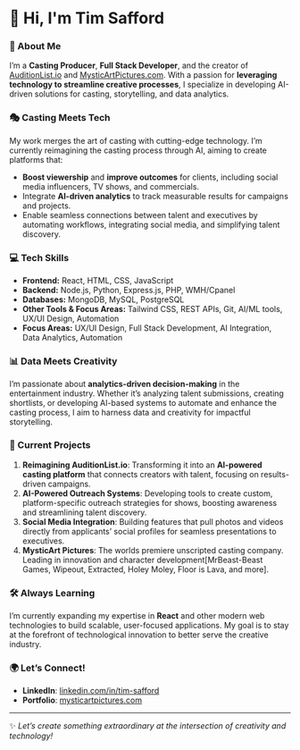 # 👋 Hi, I'm Tim Safford

### 🚀 About Me
I’m a **Casting Producer**, **Full Stack Developer**, and the creator of [AuditionList.io](https://auditionlist.io) and [MysticArtPictures.com](https://mysticartpictures.com). With a passion for **leveraging technology to streamline creative processes**, I specialize in developing AI-driven solutions for casting, storytelling, and data analytics.

### 🎭 Casting Meets Tech
My work merges the art of casting with cutting-edge technology. I’m currently reimagining the casting process through AI, aiming to create platforms that:
- **Boost viewership** and **improve outcomes** for clients, including social media influencers, TV shows, and commercials.
- Integrate **AI-driven analytics** to track measurable results for campaigns and projects.
- Enable seamless connections between talent and executives by automating workflows, integrating social media, and simplifying talent discovery.

### 💻 Tech Skills
- **Frontend:** React, HTML, CSS, JavaScript  
- **Backend:** Node.js, Python, Express.js, PHP, WMH/Cpanel  
- **Databases:** MongoDB, MySQL, PostgreSQL  
- **Other Tools & Focus Areas:** Tailwind CSS, REST APIs, Git, AI/ML tools, UX/UI Design, Automation  
- **Focus Areas:** UX/UI Design, Full Stack Development, AI Integration, Data Analytics, Automation

### 📊 Data Meets Creativity
I’m passionate about **analytics-driven decision-making** in the entertainment industry. Whether it’s analyzing talent submissions, creating shortlists, or developing AI-based systems to automate and enhance the casting process, I aim to harness data and creativity for impactful storytelling.

### 🌟 Current Projects
1. **Reimagining AuditionList.io**: Transforming it into an **AI-powered casting platform** that connects creators with talent, focusing on results-driven campaigns.
2. **AI-Powered Outreach Systems**: Developing tools to create custom, platform-specific outreach strategies for shows, boosting awareness and streamlining talent discovery.
3. **Social Media Integration**: Building features that pull photos and videos directly from applicants’ social profiles for seamless presentations to executives.
4. **MysticArt Pictures**: The worlds premiere unscripted casting company. Leading in innovation and character development[MrBeast-Beast Games, Wipeout, Extracted, Holey Moley, Floor is Lava, and more].

### 🛠️ Always Learning
I’m currently expanding my expertise in **React** and other modern web technologies to build scalable, user-focused applications. My goal is to stay at the forefront of technological innovation to better serve the creative industry.

### 🌍 Let’s Connect!
- **LinkedIn**: [linkedin.com/in/tim-safford](https://www.linkedin.com/in/tim-safford-2434871/)
- **Portfolio**: [mysticartpictures.com](https://mysticartpictures.com)

---

✨ *Let’s create something extraordinary at the intersection of creativity and technology!*
